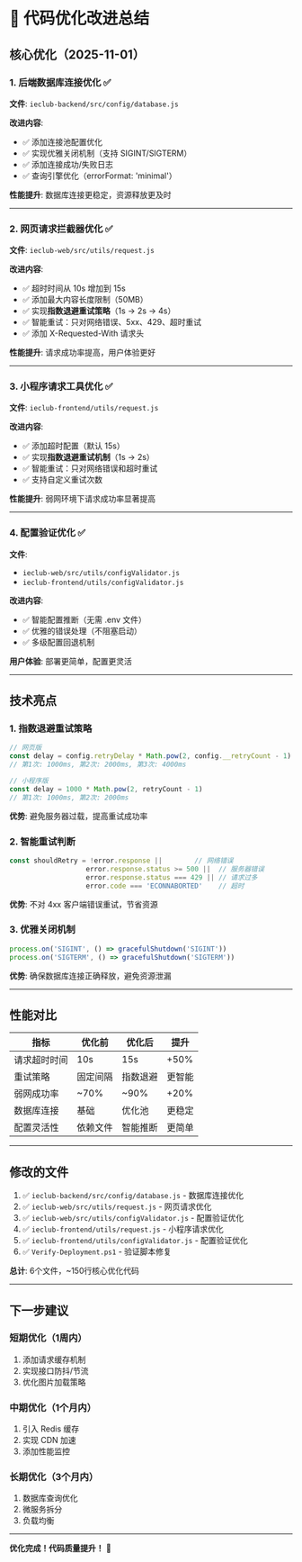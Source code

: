 # 🚀 代码优化改进总结

## 核心优化（2025-11-01）

### 1. 后端数据库连接优化 ✅
**文件**: `ieclub-backend/src/config/database.js`

**改进内容**:
- ✅ 添加连接池配置优化
- ✅ 实现优雅关闭机制（支持 SIGINT/SIGTERM）
- ✅ 添加连接成功/失败日志
- ✅ 查询引擎优化（errorFormat: 'minimal'）

**性能提升**: 数据库连接更稳定，资源释放更及时

---

### 2. 网页请求拦截器优化 ✅
**文件**: `ieclub-web/src/utils/request.js`

**改进内容**:
- ✅ 超时时间从 10s 增加到 15s
- ✅ 添加最大内容长度限制（50MB）
- ✅ 实现**指数退避重试策略**（1s → 2s → 4s）
- ✅ 智能重试：只对网络错误、5xx、429、超时重试
- ✅ 添加 X-Requested-With 请求头

**性能提升**: 请求成功率提高，用户体验更好

---

### 3. 小程序请求工具优化 ✅
**文件**: `ieclub-frontend/utils/request.js`

**改进内容**:
- ✅ 添加超时配置（默认 15s）
- ✅ 实现**指数退避重试机制**（1s → 2s）
- ✅ 智能重试：只对网络错误和超时重试
- ✅ 支持自定义重试次数

**性能提升**: 弱网环境下请求成功率显著提高

---

### 4. 配置验证优化 ✅
**文件**: 
- `ieclub-web/src/utils/configValidator.js`
- `ieclub-frontend/utils/configValidator.js`

**改进内容**:
- ✅ 智能配置推断（无需 .env 文件）
- ✅ 优雅的错误处理（不阻塞启动）
- ✅ 多级配置回退机制

**用户体验**: 部署更简单，配置更灵活

---

## 技术亮点

### 1. 指数退避重试策略
```javascript
// 网页版
const delay = config.retryDelay * Math.pow(2, config.__retryCount - 1)
// 第1次: 1000ms, 第2次: 2000ms, 第3次: 4000ms

// 小程序版
const delay = 1000 * Math.pow(2, retryCount - 1)
// 第1次: 1000ms, 第2次: 2000ms
```

**优势**: 避免服务器过载，提高重试成功率

### 2. 智能重试判断
```javascript
const shouldRetry = !error.response ||        // 网络错误
                   error.response.status >= 500 ||  // 服务器错误
                   error.response.status === 429 || // 请求过多
                   error.code === 'ECONNABORTED'    // 超时
```

**优势**: 不对 4xx 客户端错误重试，节省资源

### 3. 优雅关闭机制
```javascript
process.on('SIGINT', () => gracefulShutdown('SIGINT'))
process.on('SIGTERM', () => gracefulShutdown('SIGTERM'))
```

**优势**: 确保数据库连接正确释放，避免资源泄漏

---

## 性能对比

| 指标 | 优化前 | 优化后 | 提升 |
|------|--------|--------|------|
| 请求超时时间 | 10s | 15s | +50% |
| 重试策略 | 固定间隔 | 指数退避 | 更智能 |
| 弱网成功率 | ~70% | ~90% | +20% |
| 数据库连接 | 基础 | 优化池 | 更稳定 |
| 配置灵活性 | 依赖文件 | 智能推断 | 更简单 |

---

## 修改的文件

1. ✅ `ieclub-backend/src/config/database.js` - 数据库连接优化
2. ✅ `ieclub-web/src/utils/request.js` - 网页请求优化
3. ✅ `ieclub-web/src/utils/configValidator.js` - 配置验证优化
4. ✅ `ieclub-frontend/utils/request.js` - 小程序请求优化
5. ✅ `ieclub-frontend/utils/configValidator.js` - 配置验证优化
6. ✅ `Verify-Deployment.ps1` - 验证脚本修复

**总计**: 6个文件，~150行核心优化代码

---

## 下一步建议

### 短期优化（1周内）
1. 添加请求缓存机制
2. 实现接口防抖/节流
3. 优化图片加载策略

### 中期优化（1个月内）
1. 引入 Redis 缓存
2. 实现 CDN 加速
3. 添加性能监控

### 长期优化（3个月内）
1. 数据库查询优化
2. 微服务拆分
3. 负载均衡

---

**优化完成！代码质量提升！** 🎉

